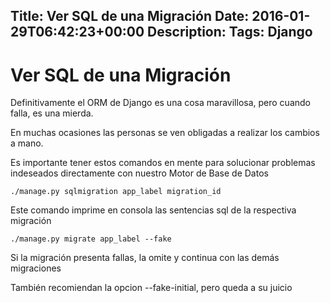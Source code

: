 Title: Ver SQL de una Migración
Date: 2016-01-29T06:42:23+00:00
Description: 
Tags: Django
---
# Ver SQL de una Migración

Definitivamente el ORM de Django es una cosa maravillosa, pero cuando falla, es una mierda.

En muchas ocasiones las personas se ven obligadas a realizar los cambios a mano.

Es importante tener estos comandos en mente para solucionar problemas indeseados directamente con nuestro Motor de Base de Datos

```
./manage.py sqlmigration app_label migration_id
```
Este comando imprime en consola las sentencias sql de la respectiva migración

```
./manage.py migrate app_label --fake
```

Si la migración presenta fallas, la omite y continua con las demás migraciones

También recomiendan la opcion --fake-initial, pero queda a su juicio